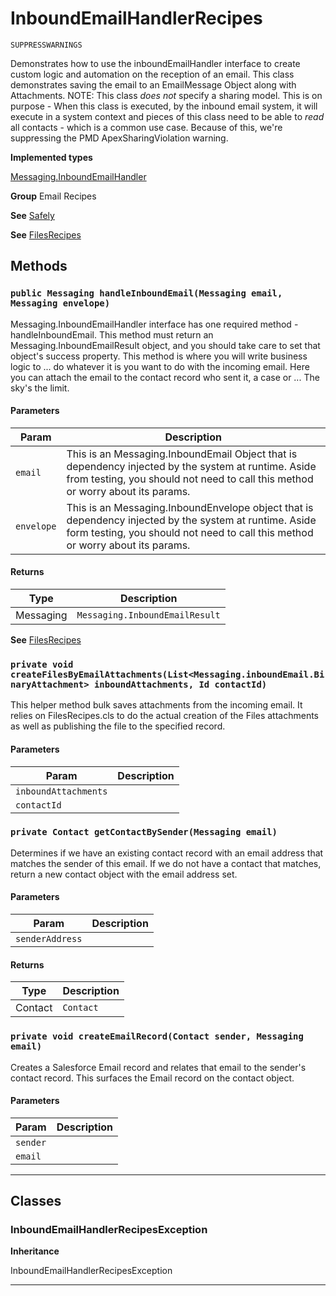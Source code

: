 # InboundEmailHandlerRecipes

`SUPPRESSWARNINGS`

Demonstrates how to use the inboundEmailHandler
interface to create custom logic and automation on the reception
of an email. This class demonstrates saving the email
to an EmailMessage Object along with Attachments.
NOTE: This class *does not* specify a sharing model.
This is on purpose - When this class is executed, by the inbound
email system, it will execute in a system context and pieces of
this class need to be able to *read* all contacts - which is a
common use case. Because of this, we're suppressing the PMD
ApexSharingViolation warning.


**Implemented types**

[Messaging.InboundEmailHandler](Messaging.InboundEmailHandler)


**Group** Email Recipes


**See** [Safely](https://github.com/trailheadapps/apex-recipes/wiki/Safely)


**See** [FilesRecipes](https://github.com/trailheadapps/apex-recipes/wiki/FilesRecipes)

## Methods
### `public Messaging handleInboundEmail(Messaging email, Messaging envelope)`

Messaging.InboundEmailHandler interface has one required method - handleInboundEmail. This method must return an Messaging.InboundEmailResult object, and you should take care to set that object's success property. This method is where you will write business logic to ... do whatever it is you want to do with the incoming email. Here you can attach the email to the contact record who sent it, a case or ... The sky's the limit.

#### Parameters

|Param|Description|
|---|---|
|`email`|This is an Messaging.InboundEmail Object that is dependency injected by the system at runtime. Aside from testing, you should not need to call this method or worry about its params.|
|`envelope`|This is an Messaging.InboundEnvelope object that is dependency injected by the system at runtime. Aside form testing, you should not need to call this method or worry about its params.|

#### Returns

|Type|Description|
|---|---|
|Messaging|`Messaging.InboundEmailResult`|


**See** [FilesRecipes](https://github.com/trailheadapps/apex-recipes/wiki/FilesRecipes)

### `private void createFilesByEmailAttachments(List<Messaging.inboundEmail.BinaryAttachment> inboundAttachments, Id contactId)`

This helper method bulk saves attachments from the incoming email. It relies on FilesRecipes.cls to do the actual creation of the Files attachments as well as publishing the file to the specified record.

#### Parameters

|Param|Description|
|---|---|
|`inboundAttachments`||
|`contactId`||

### `private Contact getContactBySender(Messaging email)`

Determines if we have an existing contact record with an email address that matches the sender of this email. If we do not have a contact that matches, return a new contact object with the email address set.

#### Parameters

|Param|Description|
|---|---|
|`senderAddress`||

#### Returns

|Type|Description|
|---|---|
|Contact|`Contact`|

### `private void createEmailRecord(Contact sender, Messaging email)`

Creates a Salesforce Email record and relates that email to the sender's contact record. This surfaces the Email record on the contact object.

#### Parameters

|Param|Description|
|---|---|
|`sender`||
|`email`||

---
## Classes
### InboundEmailHandlerRecipesException

**Inheritance**

InboundEmailHandlerRecipesException


---
